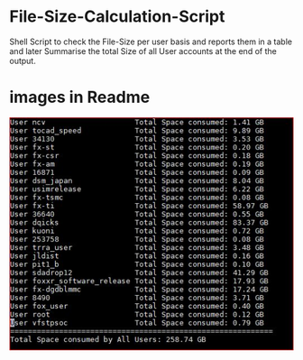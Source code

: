 # File-Size-Calculation-Script
Shell Script to check the File-Size per user basis and reports them in a table and later Summarise the total Size of all User accounts at the end of the output.

# images in Readme
![](File_size.JPG)

